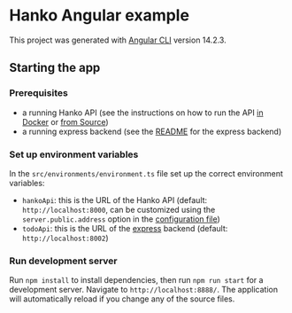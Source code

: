# Hanko Angular example

This project was generated with [Angular CLI](https://github.com/angular/angular-cli) version 14.2.3.

## Starting the app
### Prerequisites

- a running Hanko API (see the instructions on how to run the API [in Docker](../backend/README.md#Docker) or [from Source](../backend/README.md#from-source))
- a running express backend (see the [README](../express) for the express backend)

### Set up environment variables

In the `src/environments/environment.ts` file set up the correct environment variables:

- `hankoApi`: this is the URL of the Hanko API (default: `http://localhost:8000`, can be customized using the `server.public.address` option in the [configuration file](../../backend/docs/Config.md))
- `todoApi`: this is the URL of the [express](../express) backend (default: `http://localhost:8002`)

### Run development server

Run `npm install` to install dependencies, then run `npm run start` for a development server. Navigate to `http://localhost:8888/`. The application will automatically reload if you change any of the source files.
